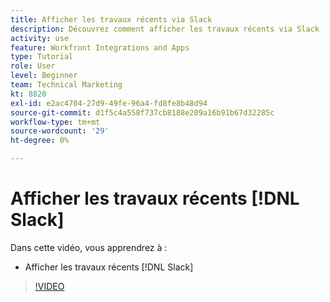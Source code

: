 ```yaml
---
title: Afficher les travaux récents via Slack
description: Découvrez comment afficher les travaux récents via Slack
activity: use
feature: Workfront Integrations and Apps
type: Tutorial
role: User
level: Beginner
team: Technical Marketing
kt: 8820
exl-id: e2ac4704-27d9-49fe-96a4-fd8fe8b48d94
source-git-commit: d1f5c4a558f737cb8188e209a16b91b67d32285c
workflow-type: tm+mt
source-wordcount: '29'
ht-degree: 0%

---
```


# Afficher les travaux récents [!DNL Slack]

Dans cette vidéo, vous apprendrez à :

* Afficher les travaux récents [!DNL Slack]

>[!VIDEO](https://video.tv.adobe.com/v/335120/?quality=12)
